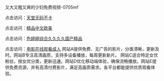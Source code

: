 又大又粗又爽的少妇免费视频-0705mf

点击访问：<a href="https://rtj-3zo.pages.dev/">天堂无码不卡</a>

点击访问：<a href="https://vassv.pages.dev/">精品中文欧美</a>

点击访问：<a href="https://gsd-agv.pages.dev/">色婷婷综合久久久久国产精品</a>

点击访问：<a href="https://gda-c7m.pages.dev/">电影在线观看成人</a>
网站A提供免费、无广告的影片，分类清晰，更新及时。网站B专注高清画质，支持多设备播放，每周更新新片。
网站C适合特定女优粉丝，按女优分类，更新迅速。网站D优化移动端体验，确保流畅播放。网站E提供免费资源，并有高清付费影片，满足高画质需求。各平台都能提供优质观看体验。

<span style="display:none;">[Canonical link](https://github.com/ll20250705/ll6 ）</span>


